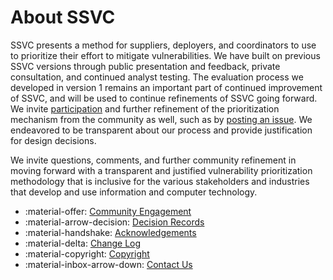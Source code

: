 # About SSVC

SSVC presents a method for suppliers, deployers, and coordinators to use to prioritize their effort to mitigate vulnerabilities.
We have built on previous SSVC versions through public presentation and feedback, private consultation, and continued analyst testing.
The evaluation process we developed in version 1 remains an important part of continued improvement of SSVC, and will be used to continue refinements of SSVC going forward.
We invite [participation](contributing.md) and further refinement of the prioritization mechanism from the community as well, such as by [posting an issue](https://github.com/CERTCC/SSVC/issues).
We endeavored to be transparent about our process and provide justification for design decisions.

We invite questions, comments, and further community refinement in moving forward with a transparent and justified 
vulnerability prioritization methodology that is inclusive for the various stakeholders and industries that develop 
and use information and computer technology.


<div class="grid cards" markdown>

- :material-offer: [Community Engagement](contributing.md)
- :material-arrow-decision: [Decision Records](../adr/index.md)
- :material-handshake: [Acknowledgements](acknowledgements.md)
- :material-delta: [Change Log](changelog.md)
- :material-copyright: [Copyright](copyright.md)
- :material-inbox-arrow-down: [Contact Us](contact_us.md)

</div>